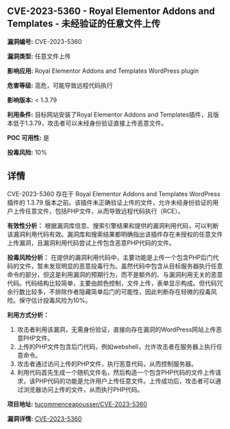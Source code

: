 ## CVE-2023-5360 - Royal Elementor Addons and Templates - 未经验证的任意文件上传

**漏洞编号:** CVE-2023-5360

**漏洞类型:** 任意文件上传

**影响应用:** Royal Elementor Addons and Templates WordPress plugin

**危害等级:** 高危，可能导致远程代码执行

**影响版本:** < 1.3.79

**利用条件:** 目标网站安装了Royal Elementor Addons and Templates插件，且版本低于1.3.79，攻击者可以未经身份验证直接上传恶意文件。

**POC 可用性:** 是

**投毒风险:** 10%

## 详情

CVE-2023-5360 存在于 Royal Elementor Addons and Templates WordPress 插件的 1.3.79 版本之前。该插件未正确验证上传的文件，允许未经身份验证的用户上传任意文件，包括PHP文件，从而导致远程代码执行（RCE）。

**有效性分析：**
根据漏洞库信息、搜索引擎结果和提供的漏洞利用代码，可以判断该漏洞利用代码有效。漏洞库和搜索结果都明确指出该插件存在未授权的任意文件上传漏洞，且漏洞利用代码尝试上传包含恶意PHP代码的文件。

**投毒风险分析：**
在提供的漏洞利用代码中，主要功能是上传一个包含PHP后门代码的文件，暂未发现明显的恶意投毒行为。虽然代码中包含从目标服务器执行任意命令的部分，但这是利用漏洞的预期行为，而不是额外的、与漏洞利用无关的恶意代码。代码结构比较简单，主要由颜色控制，文件上传，表单显示构成。但代码冗余行数比较多，不排除作者隐藏简单后门的可能性，因此判断存在轻微的投毒风险。保守估计投毒风险为10%。

**利用方式分析：**
1.  攻击者利用该漏洞，无需身份验证，直接向存在漏洞的WordPress网站上传恶意PHP文件。
2.  上传的PHP文件包含后门代码，例如webshell，允许攻击者在服务器上执行任意命令。
3.  攻击者通过访问上传的PHP文件，执行恶意代码，从而控制服务器。
4.  利用代码首先生成一个随机文件名，然后构造一个包含PHP代码的文件上传请求，该PHP代码的功能是允许用户上传任意文件。上传成功后，攻击者可以通过浏览器访问上传的文件，从而执行PHP代码。

**项目地址:** [tucommenceapousser/CVE-2023-5360](https://github.com/tucommenceapousser/CVE-2023-5360)

**漏洞详情:** [CVE-2023-5360](https://nvd.nist.gov/vuln/detail/CVE-2023-5360)